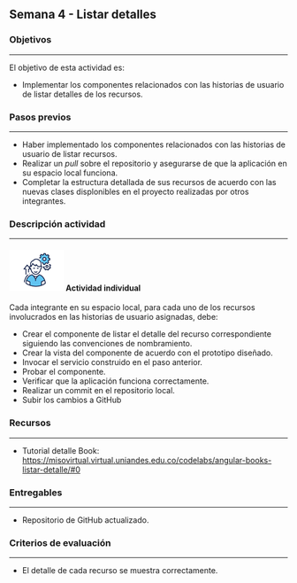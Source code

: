 ## Semana 4 - Listar detalles

### Objetivos

---

El objetivo de esta actividad es:

- Implementar los componentes relacionados con las historias de usuario de listar detalles de los recursos.

### Pasos previos

---

- Haber implementado los componentes relacionados con las historias de usuario de listar recursos.
- Realizar un _pull_ sobre el repositorio y asegurarse de que la aplicación en su espacio local funciona.
- Completar la estructura detallada de sus recursos de acuerdo con las nuevas clases displonibles en el proyecto realizadas por otros integrantes.

### Descripción actividad

---

#### ![](./../../assets/images/individuo.png) Actividad individual

Cada integrante en su espacio local, para cada uno de los recursos involucrados en las historias de usuario asignadas, debe:

- Crear el componente de listar el detalle del recurso correspondiente siguiendo las convenciones de nombramiento.
- Crear la vista del componente de acuerdo con el prototipo diseñado.
- Invocar el servicio construido en el paso anterior.
- Probar el componente.
- Verificar que la aplicación funciona correctamente.
- Realizar un commit en el repositorio local.
- Subir los cambios a GitHub

### Recursos

---

- Tutorial detalle Book: https://misovirtual.virtual.uniandes.edu.co/codelabs/angular-books-listar-detalle/#0

### Entregables

---

- Repositorio de GitHub actualizado.

### Criterios de evaluación

---

- El detalle de cada recurso se muestra correctamente.
